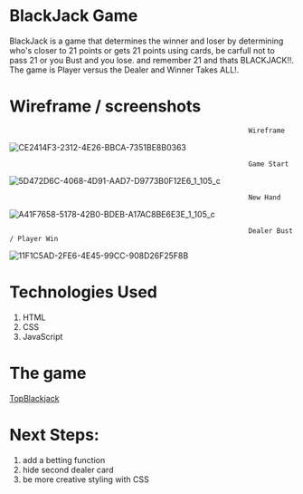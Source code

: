 # BlackJack Game

BlackJack is a game that determines the winner and loser by determining who's closer to 21 points or gets 21 points using cards, be carfull not to pass 21 or you Bust and you lose. and remember 21 and thats BLACKJACK!!. The game is Player versus the Dealer and Winner Takes ALL!.

# Wireframe / screenshots
                                                               
                                                               
                                                               Wireframe
 ![CE2414F3-2312-4E26-BBCA-7351BE8B0363](https://user-images.githubusercontent.com/125615750/219536124-8f394e8b-9fe6-40f1-826a-c75fd051411b.jpeg)

                                                               

                                                               Game Start

![5D472D6C-4068-4D91-AAD7-D9773B0F12E6_1_105_c](https://user-images.githubusercontent.com/125615750/219535649-75bb06ea-4fd2-4c1f-89d9-e38ab6d0e2bc.jpeg)



                                                               New Hand
                                                               
![A41F7658-5178-42B0-BDEB-A17AC8BE6E3E_1_105_c](https://user-images.githubusercontent.com/125615750/219536288-915cfb1f-89c5-4cce-ae83-a921c334e63e.jpeg)



                                                               Dealer Bust / Player Win 
                                                               
![11F1C5AD-2FE6-4E45-99CC-908D26F25F8B](https://user-images.githubusercontent.com/125615750/219536457-ec0df4fd-79bd-4dbf-9343-527f53b25c51.jpeg)

                  
         
                                                                      
                                                             

# Technologies Used
1. HTML
2. CSS
3. JavaScript

# The game 

[TopBlackjack](https://musaaledresse.github.io/Blackjack-pro/)


# Next Steps:
1. add a betting function
2. hide second dealer card
3. be more creative styling with CSS  

         

